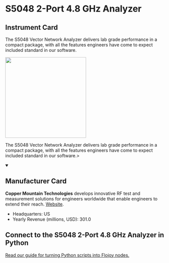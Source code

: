 
# S5048 2-Port 4.8 GHz Analyzer

## Instrument Card

<div className="flex">

<div>

The S5048 Vector Network Analyzer delivers lab grade performance in a compact package, with all the features engineers have come to expect included standard in our software.

</div>

<img width="256" src="https://v5.airtableusercontent.com/v1/19/19/1691539200000/NgFcrABOL0eWY6A7otUpRQ/5YAmTw1JyJ3eQQ_Twt-QdRdNzogcxuetdAC24UpfP2vL6qAKSagTeYm7-KSVH7D3QtuwtMdqfYMke9QggyPH8LRjzE64uyQ1e5pUhKBxG7w/k_fYJaQduFTQcCMjxlEvKTFRUjBBntQJSCMY2XCFoAM"/>

</div>

The S5048 Vector Network Analyzer delivers lab grade performance in a compact package, with all the features engineers have come to expect included standard in our software.>

<details open>
<summary><h2>Manufacturer Card</h2></summary>

**Copper Mountain Technologies** develops innovative RF test and measurement solutions for engineers worldwide that enable engineers to extend their reach. <a href="https://coppermountaintech.com/">Website</a>.

<ul>
  <li>Headquarters: US</li>
  <li>Yearly Revenue (millions, USD): 301.0</li>
</ul>
</details>

## Connect to the S5048 2-Port 4.8 GHz Analyzer in Python

[Read our guide for turning Python scripts into Flojoy nodes.](https://docs.flojoy.ai/custom-nodes/creating-custom-node/)


